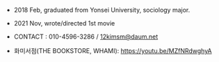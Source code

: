 - 2018 Feb, graduated from Yonsei University, sociology major.
- 2021 Nov, wrote/directed 1st movie
- CONTACT : 010-4596-3286 / 12kimsm@daum.net

- 화미서점(THE BOOKSTORE, WHAMI): https://youtu.be/MZfNRdwghyA
